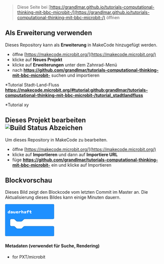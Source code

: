 
> Diese Seite bei [https://grandlmar.github.io/tutorials-computational-thinking-mit-bbc-microbit-/](https://grandlmar.github.io/tutorials-computational-thinking-mit-bbc-microbit-/) öffnen

## Als Erweiterung verwenden

Dieses Repository kann als **Erweiterung** in MakeCode hinzugefügt werden.

* öffne [https://makecode.microbit.org/](https://makecode.microbit.org/)
* klicke auf **Neues Projekt**
* klicke auf **Erweiterungen** unter dem Zahnrad-Menü
* nach **https://github.com/grandlmar/tutorials-computational-thinking-mit-bbc-microbit-** suchen und importieren

*Tutorial Stadt-Land-Fluss 
**https://makecode.microbit.org/#tutorial:github:grandlmar/tutorials-computational-thinking-mit-bbc-microbit-/tutorial_stadtlandfluss**

*Tutorial xy

## Dieses Projekt bearbeiten ![Build Status Abzeichen](https://github.com/grandlmar/tutorials-computational-thinking-mit-bbc-microbit-/workflows/MakeCode/badge.svg)

Um dieses Repository in MakeCode zu bearbeiten.

* öffne [https://makecode.microbit.org/](https://makecode.microbit.org/)
* klicke auf **Importieren** und dann auf **Importiere URL**
* füge **https://github.com/grandlmar/tutorials-computational-thinking-mit-bbc-microbit-** ein und klicke auf Importieren

## Blockvorschau

Dieses Bild zeigt den Blockcode vom letzten Commit im Master an.
Die Aktualisierung dieses Bildes kann einige Minuten dauern.

![Eine gerenderte Ansicht der Blöcke](https://github.com/grandlmar/tutorials-computational-thinking-mit-bbc-microbit-/raw/master/.github/makecode/blocks.png)

#### Metadaten (verwendet für Suche, Rendering)

* for PXT/microbit
<script src="https://makecode.com/gh-pages-embed.js"></script><script>makeCodeRender("{{ site.makecode.home_url }}", "{{ site.github.owner_name }}/{{ site.github.repository_name }}");</script>
